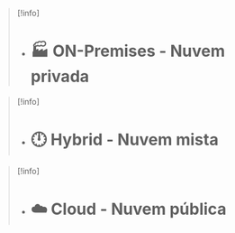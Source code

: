 > [!info] 
> * # 🏭 ON-Premises - Nuvem privada 

> [!info] 
> * # 🕛 Hybrid - Nuvem mista 

> [!info] 
> * # ☁️ Cloud - Nuvem pública 